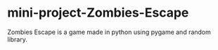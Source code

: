 # mini-project-Zombies-Escape
Zombies Escape is a game made in python using pygame and random library.
